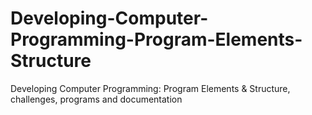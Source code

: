 Developing-Computer-Programming-Program-Elements-Structure
==========================================================

Developing Computer Programming: Program Elements &amp; Structure, challenges, programs and documentation
